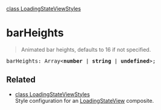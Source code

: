 [class LoadingStateViewStyles](LoadingStateViewStyles.md)

# barHeights

> Animated bar heights, defaults to 16 if not specified.

<pre class="docgen_signature">barHeights: Array&lt;<b>number</b> | <b>string</b> | <b>undefined</b>&gt;;</pre>

## Related

- [<!--{ref:class}-->class LoadingStateViewStyles](LoadingStateViewStyles.md) \
    Style configuration for an [LoadingStateView](LoadingStateView.md) composite.
